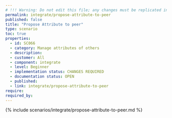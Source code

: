 ```yaml
---
# !!! Warning: Do not edit this file; any changes must be replicated in Excel !!!
permalink: integrate/propose-attribute-to-peer
published: false
title: "Propose Attribute to peer"
type: scenario
toc: true
properties:
  - id: SC066
  - category: Manage attributes of others
  - description:
  - customer: All
  - component: integrate
  - level: Beginner
  - implementation status: CHANGES REQUIRED
  - documentation status: OPEN
  - published:
  - link: integrate/propose-attribute-to-peer
require:
required_by:
---
```


{% include scenarios/integrate/propose-attribute-to-peer.md %}

